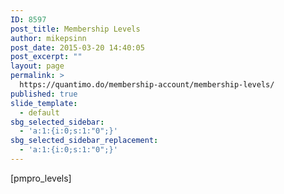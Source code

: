 ```yaml
---
ID: 8597
post_title: Membership Levels
author: mikepsinn
post_date: 2015-03-20 14:40:05
post_excerpt: ""
layout: page
permalink: >
  https://quantimo.do/membership-account/membership-levels/
published: true
slide_template:
  - default
sbg_selected_sidebar:
  - 'a:1:{i:0;s:1:"0";}'
sbg_selected_sidebar_replacement:
  - 'a:1:{i:0;s:1:"0";}'
---
```

[pmpro_levels]
